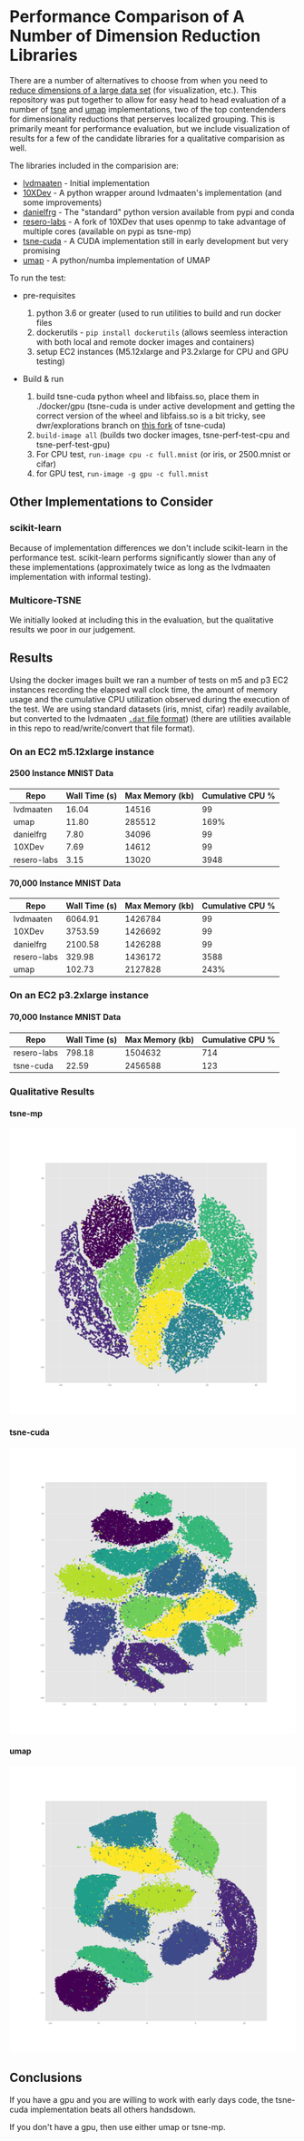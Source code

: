 # Performance Comparison of A Number of Dimension Reduction Libraries

There are a number of alternatives to choose from when you need to 
[reduce dimensions of a large data set](https://www.youtube.com/watch?v=YPJQydzTLwQ) (for
visualization, etc.). This repository was put together to allow for easy head to head evaluation of a number of
[tsne](https://en.wikipedia.org/wiki/T-distributed_stochastic_neighbor_embedding) and 
[umap](https://arxiv.org/abs/1802.03426) implementations, two of the top contendenders for dimensionality reductions that perserves localized
grouping. This is primarily meant for performance evaluation, but we include visualization of results for a few of the
candidate libraries for a qualitative comparision as well.

The libraries included in the comparision are:
* [lvdmaaten](https://github.com/lvdmaaten/bhtsne.git) - Initial implementation
* [10XDev](https://github.com/10XDev/tsne.git) - A python wrapper around lvdmaaten's implementation (and some improvements)
* [danielfrg](https://github.com/danielfrg/tsn.git) - The "standard" python version available from pypi and conda
* [resero-labs](https://github.com/rappdw/tsne.git) - A fork of 10XDev that uses openmp to take advantage of multiple cores (available on pypi as tsne-mp)
* [tsne-cuda](https://github.com/CannyLab/tsne-cuda) - A CUDA implementation still in early development but very promising
* [umap](https://github.com/lmcinnes/umap) - A python/numba implementation of UMAP

To run the test:

* pre-requisites
  1) python 3.6 or greater (used to run utilities to build and run docker files
  2) dockerutils - `pip install dockerutils` (allows seemless interaction with both local and remote docker images and containers) 
  3) setup EC2 instances (M5.12xlarge and P3.2xlarge for CPU and GPU testing)

* Build & run
  1) build tsne-cuda python wheel and libfaiss.so, place them in ./docker/gpu (tsne-cuda is under active development 
  and getting the correct version of the wheel and libfaiss.so is a bit tricky, see dwr/explorations branch on 
  [this fork](https://github.com/rappdw/tsne-cuda) of tsne-cuda)
  2) `build-image all` (builds two docker images, tsne-perf-test-cpu and tsne-perf-test-gpu)
  3) For CPU test, `run-image cpu -c full.mnist` (or iris, or 2500.mnist or cifar)
  4) for GPU test, `run-image -g gpu -c full.mnist`

## Other Implementations to Consider 
### scikit-learn
Because of implementation differences we don't include scikit-learn in the performance test. scikit-learn performs 
significantly slower than any of these implementations (approximately twice as long as the lvdmaaten implementation 
with informal testing).

### Multicore-TSNE
We initially looked at including this in the evaluation, but the qualitative results we poor in our judgement.

## Results
Using the docker images built we ran a number of tests on m5 and p3 EC2 instances recording the elapsed wall clock time,
the amount of memory usage and the cumulative CPU utilization observed during the execution of the test. We are using
standard datasets (iris, mnist, cifar) readily available, but converted to the lvdmaaten 
[`.dat` file format](https://lvdmaaten.github.io/tsne/User_guide.pdf)) (there are utilities available in this repo
to read/write/convert that file format).

### On an EC2 m5.12xlarge instance
#### 2500 Instance MNIST Data 

| Repo        | Wall Time (s) | Max Memory (kb) | Cumulative CPU % |
| ----------- | ------------- | --------------- | ---------------- |
| lvdmaaten   | 16.04         | 14516           | 99               |
| umap        | 11.80         | 285512          | 169%             |
| danielfrg   | 7.80          | 34096           | 99               |
| 10XDev      | 7.69          | 14612           | 99               |
| resero-labs | 3.15          | 13020           | 3948             |

#### 70,000 Instance MNIST Data 

| Repo        | Wall Time (s) | Max Memory (kb) | Cumulative CPU % |
| ----------- | ------------- | --------------- | ---------------- |
| lvdmaaten   | 6064.91       | 1426784         | 99               |
| 10XDev      | 3753.59       | 1426692         | 99               |
| danielfrg   | 2100.58       | 1426288         | 99               |
| resero-labs | 329.98        | 1436172         | 3588             |
| umap        | 102.73        | 2127828         | 243%             |

### On an EC2 p3.2xlarge instance

#### 70,000 Instance MNIST Data
| Repo        | Wall Time (s) | Max Memory (kb) | Cumulative CPU % |
| ----------- | ------------- | --------------- | ---------------- |
| resero-labs | 798.18        | 1504632         | 714              |
| tsne-cuda   | 22.59         | 2456588         | 123              |

### Qualitative Results

#### tsne-mp
![resero-labs](./mnist.full.tsnemp.png "Resero-labs tsne embedding")

#### tsne-cuda
![tsne-cuda](./mnist.full.tsnecuda.png "tsne-cuda tsne embedding")

#### umap
![umap](./mnist.full.umap.png "umap embedding")

## Conclusions

If you have a gpu and you are willing to work with early days code, the tsne-cuda implementation beats all others
handsdown.

If you don't have a gpu, then use either umap or tsne-mp.
